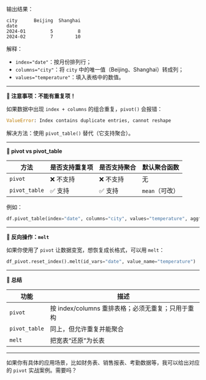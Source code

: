 
输出结果：

```
city      Beijing  Shanghai
date
2024-01         5         8
2024-02         7        10
```

解释：

* `index="date"`：按月份排列行；
* `columns="city"`：将 `city` 中的唯一值（Beijing、Shanghai）转成列；
* `values="temperature"`：填入表格中的数值。

---

**🧨 注意事项：不能有重复项！**

如果数据中出现 `index + columns` 的组合重复，`pivot()` 会报错：

```python
ValueError: Index contains duplicate entries, cannot reshape
```

解决方法：使用 `pivot_table()` 替代（它支持聚合）。

---

**🔁 pivot vs pivot\_table**

| 方法            | 是否支持重复项 | 是否支持聚合 | 默认聚合函数     |
| ------------- | ------- | ------ | ---------- |
| `pivot`       | ❌ 不支持   | ❌ 不支持  | 无          |
| `pivot_table` | ✅ 支持    | ✅ 支持   | `mean`（可改） |

例如：

```python
df.pivot_table(index="date", columns="city", values="temperature", aggfunc="mean")
```

---

**🔄 反向操作：`melt`**

如果你使用了 `pivot` 让数据变宽，想恢复成长格式，可以用 `melt`：

```python
df_pivot.reset_index().melt(id_vars="date", value_name="temperature")
```

---

**🧠 总结**

| 功能            | 描述                               |
| ------------- | -------------------------------- |
| `pivot`       | 按 index/columns 重排表格；必须无重复；只用于重构 |
| `pivot_table` | 同上，但允许重复并能聚合                     |
| `melt`        | 把宽表“还原”为长表                       |

---

如果你有具体的应用场景，比如财务表、销售报表、考勤数据等，我可以给出对应的 `pivot` 实战案例。需要吗？
